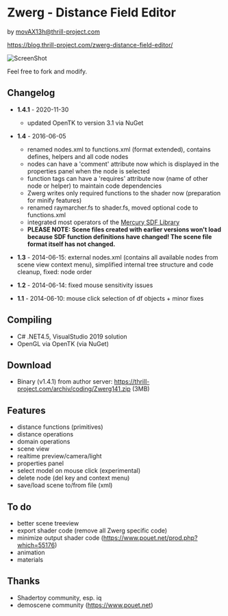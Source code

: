 # Zwerg - Distance Field Editor

by movAX13h@thrill-project.com

https://blog.thrill-project.com/zwerg-distance-field-editor/

![ScreenShot](https://blog.thrill-project.com/wp-content/uploads/2014/10/screenshot.png)

Feel free to fork and modify.

## Changelog

- **1.4.1** - 2020-11-30
  - updated OpenTK to version 3.1 via NuGet

- **1.4** - 2016-06-05
  - renamed nodes.xml to functions.xml (format extended), contains defines, helpers and all code nodes
  - nodes can have a 'comment' attribute now which is displayed in the properties panel when the node is selected
  - function tags can have a 'requires' attribute now (name of other node or helper) to maintain code dependencies
  - Zwerg writes only required functions to the shader now (preparation for minify features)
  - renamed raymarcher.fs to shader.fs, moved optional code to functions.xml
  - integrated most operators of the [Mercury SDF Library](http://mercury.sexy/hg_sdf/)
  - **PLEASE NOTE: Scene files created with earlier versions won't load because SDF function definitions have changed! The scene file format itself has not changed.**
  
- **1.3** - 2014-06-15: external nodes.xml (contains all available nodes from scene view context menu), simplified internal tree structure and code cleanup, fixed: node order
- **1.2** - 2014-06-14: fixed mouse sensitivity issues
- **1.1** - 2014-06-10: mouse click selection of df objects + minor fixes

## Compiling
- C# .NET4.5, VisualStudio 2019 solution
- OpenGL via OpenTK (via NuGet)

## Download
- Binary (v1.4.1) from author server: https://thrill-project.com/archiv/coding/Zwerg141.zip (3MB)

## Features
- distance functions (primitives)
- distance operations
- domain operations
- scene view
- realtime preview/camera/light
- properties panel
- select model on mouse click (experimental)
- delete node (del key and context menu)
- save/load scene to/from file (xml)

## To do
- better scene treeview
- export shader code (remove all Zwerg specific code)
- minimize output shader code (https://www.pouet.net/prod.php?which=55176)
- animation
- materials

## Thanks
- Shadertoy community, esp. iq
- demoscene community (https://www.pouet.net)
